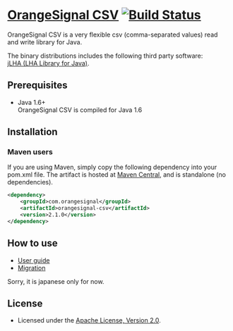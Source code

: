 # [OrangeSignal CSV](http://orangesignal.github.io/orangesignal-csv/) [![Build Status](https://travis-ci.org/orangesignal/orangesignal-csv.png?branch=master)](https://travis-ci.org/orangesignal/orangesignal-csv)

OrangeSignal CSV is a very flexible csv (comma-separated values) read and write library for Java.  

The binary distributions includes the following third party software:  
[jLHA (LHA Library for Java)](http://homepage1.nifty.com/dangan/en/Content/Program/Java/jLHA/jLHA.html).

## Prerequisites

* Java 1.6+  
OrangeSignal CSV is compiled for Java 1.6

## Installation

### Maven users

If you are using Maven, simply copy the following dependency into your pom.xml file. The artifact is hosted at [Maven Central](http://search.maven.org/#search%7Cga%7C1%7Corangesignal-csv), and is standalone (no dependencies).

```xml
<dependency>
    <groupId>com.orangesignal</groupId>
    <artifactId>orangesignal-csv</artifactId>
    <version>2.1.0</version>
</dependency>
```

## How to use

* [User guide](http://orangesignal.github.io/orangesignal-csv/userguide.html)
* [Migration](http://orangesignal.github.io/orangesignal-csv/migration.html)

Sorry, it is japanese only for now.

## License

* Licensed under the [Apache License, Version 2.0](http://www.apache.org/licenses/LICENSE-2.0).
